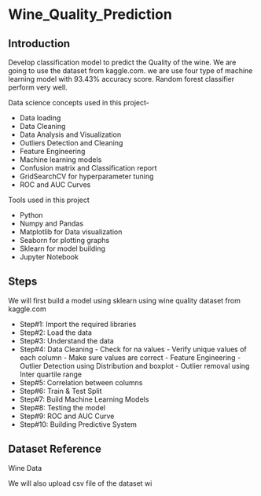 # Wine_Quality_Prediction
## Introduction
Develop classification model to predict the Quality of the wine. We are going to use the dataset from kaggle.com. we are use four type of machine learning model with 93.43% accuracy score. Random forest classifier perform very well.

Data science concepts used in this project-

* Data loading
* Data Cleaning
* Data Analysis and Visualization
* Outliers Detection and Cleaning
* Feature Engineering
* Machine learning models
* Confusion matrix and Classification report
* GridSearchCV for hyperparameter tuning
* ROC and AUC Curves

Tools used in this project

* Python
* Numpy and Pandas
* Matplotlib for Data visualization
* Seaborn for plotting graphs
* Sklearn for model building
* Jupyter Notebook

## Steps
We will first build a model using sklearn using wine quality dataset from kaggle.com

* Step#1: Import the required libraries
* Step#2: Load the data
* Step#3: Understand the data
* Step#4: Data Cleaning
        - Check for na values
        - Verify unique values of each column
        - Make sure values are correct
        - Feature Engineering
        - Outlier Detection using Distribution and boxplot
        - Outlier removal using Inter quartile range
* Step#5: Correlation between columns
* Step#6: Train & Test Split
* Step#7: Build Machine Learning Models
* Step#8: Testing the model
* Step#9: ROC and AUC Curve
* Step#10: Building Predictive System

## Dataset Reference 
Wine Data

We will also upload csv file of the dataset wi
